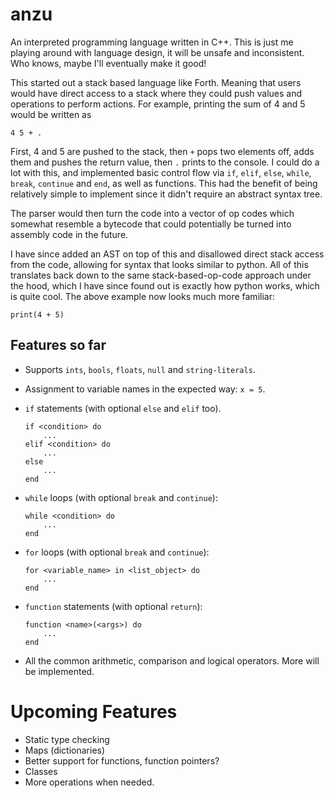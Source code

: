 # anzu
An interpreted programming language written in C++. This is just me playing around with language design, it will be unsafe and inconsistent. Who knows, maybe I'll eventually make it good!

This started out a stack based language like Forth. Meaning that users would have direct access to a stack where they could push values and operations to perform actions. For example, printing the sum of 4 and 5 would be written as

```
4 5 + .
```
First, 4 and 5 are pushed to the stack, then `+` pops two elements off, adds them and pushes the return value, then `.` prints to the console. I could do a lot with this, and implemented basic control flow via `if`, `elif`, `else`, `while`, `break`, `continue` and `end`, as well as functions. This had the benefit of being relatively simple to implement since it didn't require an abstract syntax tree.

The parser would then turn the code into a vector of op codes which somewhat resemble a bytecode that could potentially be turned into assembly code in the future.

I have since added an AST on top of this and disallowed direct stack access from the code, allowing for syntax that looks similar to python. All of this translates back down to the same stack-based-op-code approach under the hood, which I have since found out is exactly how python works, which is quite cool. The above example now looks much more familiar:

```
print(4 + 5)
```

## Features so far
* Supports `ints`, `bools`, `floats`, `null` and `string-literals`.
* Assignment to variable names in the expected way: `x = 5`.
* `if` statements (with optional `else` and `elif` too).

    ```
    if <condition> do
        ...
    elif <condition> do
        ...
    else
        ...
    end
    ```
* `while` loops (with optional `break` and `continue`):

    ```
    while <condition> do
        ...
    end
    ```
* `for` loops (with optional `break` and `continue`):

    ```
    for <variable_name> in <list_object> do
        ...
    end
    ```
* `function` statements (with optional `return`):

    ```
    function <name>(<args>) do
        ...
    end
    ```
* All the common arithmetic, comparison and logical operators. More will be implemented.

# Upcoming Features
* Static type checking
* Maps (dictionaries)
* Better support for functions, function pointers?
* Classes
* More operations when needed.

